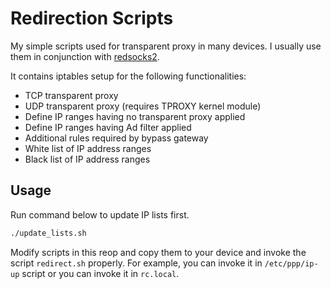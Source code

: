 Redirection Scripts
===================
My simple scripts used for transparent proxy in many devices. I usually
use them in conjunction with [redsocks2](https://github.com/semigodking/redsocks).

It contains iptables setup for the following functionalities:

* TCP transparent proxy
* UDP transparent proxy (requires TPROXY kernel module)
* Define IP ranges having no transparent proxy applied
* Define IP ranges having Ad filter applied
* Additional rules required by bypass gateway
* White list of IP address ranges
* Black list of IP address ranges

Usage
-----
Run command below to update IP lists first.

```bash
./update_lists.sh
```

Modify scripts in this reop and copy them to your device and invoke the script
`redirect.sh` properly. For example, you can invoke it in `/etc/ppp/ip-up` script
or you can invoke it in `rc.local`.
